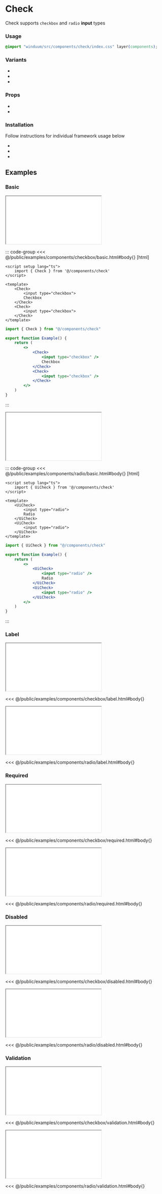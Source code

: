 # Check
Check supports `checkbox` and `radio` **input** types

<ViewSourceGh href="https://github.com/winduum/winduum/blob/main/src/components/check" />

### Usage

```css
@import "winduum/src/components/check/index.css" layer(components);
```

### Variants
* <LinkGh name="default" path="components/check" />
* <LinkGh name="interactive" path="components/check" />
* <LinkGh name="invalid" path="components/check" />

### Props
* <LinkGh name="default" path="components/check/props" />
* <LinkGh name="interactive" path="components/check/props" />

### Installation
Follow instructions for individual framework usage below

* <LinkGh name="winduum" url="https://github.com/winduum/winduum/blob/main/src/components/check" />
* <LinkGh name="winduum-vue" url="https://github.com/winduum/winduum-vue/blob/main/src/components/check" />
* <LinkGh name="winduum-react" url="https://github.com/winduum/winduum-react/blob/main/src/components/check" />

## Examples

### Basic

<iframe onload="this.style.visibility = 'visible';" src="/examples/components/checkbox/basic.html"></iframe>

::: code-group
<<< @/public/examples/components/checkbox/basic.html#body{} [html]
```vue
<script setup lang="ts">
    import { Check } from '@/components/check'
</script>

<template>
    <Check>
        <input type="checkbox">
        Checkbox
    </Check>
    <Check>
        <input type="checkbox">
    </Check>
</template>
```
```jsx
import { Check } from "@/components/check"

export function Example() {
    return (
        <>
            <Check>
                <input type="checkbox" />
                Checkbox
            </Check>
            <Check>
                <input type="checkbox" />
            </Check>
        </>
    )
}
```
:::

<iframe onload="this.style.visibility = 'visible';" src="/examples/components/radio/basic.html"></iframe>

::: code-group
<<< @/public/examples/components/radio/basic.html#body{} [html]
```vue
<script setup lang="ts">
    import { UiCheck } from '@/components/check'
</script>

<template>
    <UiCheck>
        <input type="radio">
        Radio
    </UiCheck>
    <UiCheck>
        <input type="radio">
    </UiCheck>
</template>
```
```jsx
import { UiCheck } from "@/components/check"

export function Example() {
    return (
        <>
            <UiCheck>
                <input type="radio" />
                Radio
            </UiCheck>
            <UiCheck>
                <input type="radio" />
            </UiCheck>
        </>
    )
}
```
:::


### Label

<iframe onload="this.style.visibility = 'visible';" src="/examples/components/checkbox/label.html"></iframe>

<<< @/public/examples/components/checkbox/label.html#body{}

<iframe onload="this.style.visibility = 'visible';" src="/examples/components/radio/label.html"></iframe>

<<< @/public/examples/components/radio/label.html#body{}

### Required

<iframe onload="this.style.visibility = 'visible';" src="/examples/components/checkbox/required.html"></iframe>

<<< @/public/examples/components/checkbox/required.html#body{}

<iframe onload="this.style.visibility = 'visible';" src="/examples/components/radio/required.html"></iframe>

<<< @/public/examples/components/radio/required.html#body{}

### Disabled

<iframe onload="this.style.visibility = 'visible';" src="/examples/components/checkbox/disabled.html"></iframe>

<<< @/public/examples/components/checkbox/disabled.html#body{}

<iframe onload="this.style.visibility = 'visible';" src="/examples/components/radio/disabled.html"></iframe>

<<< @/public/examples/components/radio/disabled.html#body{}

### Validation

<iframe onload="this.style.visibility = 'visible';" src="/examples/components/checkbox/validation.html"></iframe>

<<< @/public/examples/components/checkbox/validation.html#body{}

<iframe onload="this.style.visibility = 'visible';" src="/examples/components/radio/validation.html"></iframe>

<<< @/public/examples/components/radio/validation.html#body{}
